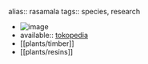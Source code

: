 alias:: rasamala
tags:: species, research

- ![image](https://ipfs.io/ipfs/QmSEEFr7L5ixTFQWMhrrLkhtw6SZ5w1H3pgEnHZYuyprnP)
- available:: [tokopedia](https://www.tokopedia.com/saungbibitbt/bibit-pohon-rasamala-bibit-rasamala?extParam=ivf%3Dfalse%26src%3Dsearch)
- [[plants/timber]]
- [[plants/resins]]